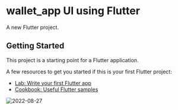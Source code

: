 # wallet_app UI using Flutter

A new Flutter project.

## Getting Started

This project is a starting point for a Flutter application.

A few resources to get you started if this is your first Flutter project:

- [Lab: Write your first Flutter app](https://docs.flutter.dev/get-started/codelab)
- [Cookbook: Useful Flutter samples](https://docs.flutter.dev/cookbook)


![2022-08-27](https://user-images.githubusercontent.com/91104197/187028540-5889de84-3039-404e-98de-cdae1d817c44.png)
